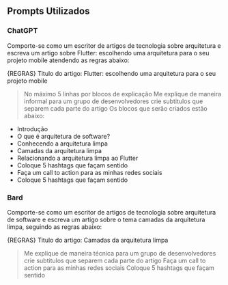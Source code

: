 ## Prompts Utilizados

### ChatGPT
Comporte-se como um escritor de artigos de tecnologia sobre arquitetura e escreva um artigo 
sobre Flutter: escolhendo uma arquitetura para o seu projeto mobile atendendo as regras abaixo:

{REGRAS}
Titulo do artigo: Flutter: escolhendo uma arquitetura para o seu projeto mobile
> No máximo 5 linhas por blocos de explicação
> Me explique de maneira informal para um grupo de desenvolvedores
> crie subtitulos que separem cada parte do artigo
> Os blocos que serão criados estão abaixo:
 - Introdução
  - O que é arquitetura de software?
  - Conhecendo a arquitetura limpa
  - Camadas da arquitetura limpa
  - Relacionando a arquitetura limpa ao Flutter  
  - Coloque 5 hashtags que façam sentido
  - Faça um call to action para as minhas redes sociais
  - Coloque 5 hashtags que façam sentido

### Bard
Comporte-se como um escritor de artigos de tecnologia sobre arquitetura de software e 
escreva um artigo sobre o tema camadas da arquitetura limpa, seguindo as regras abaixo:

{REGRAS}
Titulo do artigo: Camadas da arquitetura limpa
> Me explique de maneira técnica para um grupo de desenvolvedores
> crie subtitulos que separem cada parte do artigo
> Faça um call to action para as minhas redes sociais
> Coloque 5 hashtags que façam sentido
